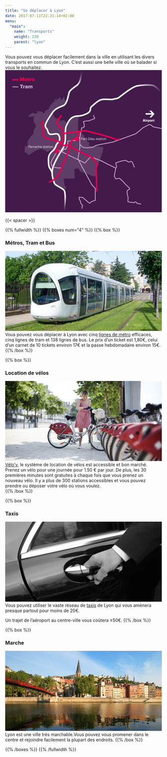 ```yaml
---
title: "Se déplacer à Lyon"
date: 2017-07-11T22:31:14+02:00
menu:
  "main":
    name: "Transports"
    weight: 230
    parent: "lyon"
---
```

Vous pouvez vous déplacer facilement dans la ville en utilisant les divers transports en commun de Lyon. C’est aussi une belle ville où se balader si vous le souhaitez.
![Transportation in Lyon](/img/graphics/lyon_transports.png)


{{< spacer >}}

{{% fullwidth %}}
{{% boxes num="4" %}}
{{% box %}}
### Métros, Tram et Bus
![River confluence](/img/photos/lyon-scene7-Tram.jpg)
Vous pouvez vous déplacer à Lyon avec cinq [lignes de métro](http://www.tcl.fr/Me-deplacer/Itineraires) efficaces, cinq lignes de tram et 138 lignes de bus.
Le prix d’un ticket est 1,80€, celui d’un carnet de 10 tickets environ 17€ et la passe hebdomadaire environ 15€.
{{% /box %}}

{{% box %}}
### Location de vélos
![River confluence](/img/photos/lyon-scene1-Bikes.jpg)
[Vélo’v](https://velov.grandlyon.com), le système de location de vélos est accessible et bon marché. Prenez un vélo pour une journée pour 1.50 € par jour. De plus, les 30 premières minutes sont gratuites à chaque fois que vous prenez un nouveau vélo.
Il y a plus de 300 stations accessibles et vous pouvez prendre ou déposer votre vélo où vous voulez.  
{{% /box %}}

{{% box %}}
### Taxis
![River confluence](/img/photos/lyon-scene9-Taxi.jpg)
Vous pouvez utiliser le vaste réseau de [taxis](https://www.taxilyonnais.com/taxi-lyon/EN-Estimation.html) de Lyon qui vous amènera presque partout pour moins de 20€.

Un trajet de l’aéroport au centre-ville vous coûtera ±50€.
{{% /box %}}

{{% box %}}
### Marche
![River confluence](/img/photos/lyon-scene5-Vieux-Lyon.jpg)
Lyon est une ville très marchable.Vous pouvez vous promener dans le centre et rejoindre facilement la plupart des endroits.
{{% /box %}}

{{% /boxes %}}
{{% /fullwidth %}}
